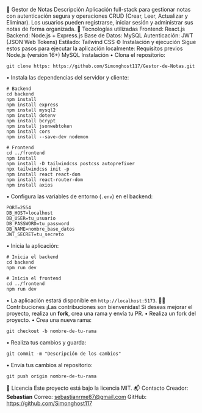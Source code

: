 📝 Gestor de Notas
Descripción
Aplicación full-stack para gestionar notas con autenticación segura y operaciones CRUD (Crear, Leer, Actualizar y Eliminar). Los usuarios pueden registrarse, iniciar sesión y administrar sus notas de forma organizada.
🚀 Tecnologías utilizadas
Frontend: React.js
Backend: Node.js + Express.js
Base de Datos: MySQL
Autenticación: JWT (JSON Web Tokens)
Estilado: Tailwind CSS
⚙️ Instalación y ejecución
Sigue estos pasos para ejecutar la aplicación localmente:
Requisitos previos
Node.js (versión 16+)
MySQL
Instalación
•	Clona el repositorio:
```
git clone https: https://github.com/Simonghost117/Gestor-de-Notas.git
```
•	Instala las dependencias del servidor y cliente:
```
# Backend
cd backend
npm install
npm install express
npm install mysql2
npm install dotenv
npm install bcrypt
npm install jsonwebtoken
npm install cors
npm install --save-dev nodemon

# Frontend
cd ../frontend
npm install
npm install -D tailwindcss postcss autoprefixer
npx tailwindcss init -p
npm install react react-dom
npm install react-router-dom
npm install axios
```
•	Configura las variables de entorno (`.env`) en el backend:
```
PORT=2554
DB_HOST=localhost
DB_USER=tu_usuario
DB_PASSWORD=tu_password
DB_NAME=nombre_base_datos
JWT_SECRET=tu_secreto
```
•	Inicia la aplicación:
```
# Inicia el backend
cd backend
npm run dev

# Inicia el frontend
cd ../frontend
npm run dev
```
•	La aplicación estará disponible en `http://localhost:5173`.
🧑‍💻 Contribuciones
¡Las contribuciones son bienvenidas! Si deseas mejorar el proyecto, realiza un **fork**, crea una rama y envía tu PR.
•	Realiza un fork del proyecto.
•	Crea una nueva rama:
```
git checkout -b nombre-de-tu-rama
```
•	Realiza tus cambios y guarda:
```
git commit -m "Descripción de los cambios"
```
•	Envía tus cambios al repositorio:
```
git push origin nombre-de-tu-rama
```
📄 Licencia
Este proyecto está bajo la licencia MIT.
📬 Contacto
Creador: **Sebastian**
Correo: sebastianrme87@gmail.com
GitHub: https://github.com/Simonghost117

